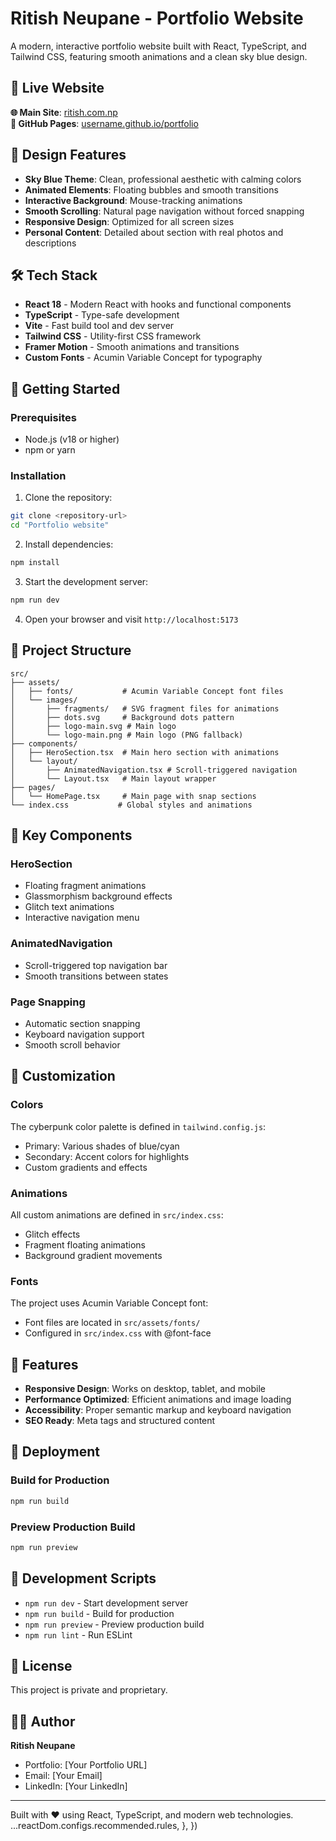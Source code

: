 # Ritish Neupane - Portfolio Website

A modern, interactive portfolio website built with React, TypeScript, and Tailwind CSS, featuring smooth animations and a clean sky blue design.

## 🌟 Live Website

**🌐 Main Site**: [ritish.com.np](https://ritish.com.np)  
**📱 GitHub Pages**: [username.github.io/portfolio](https://username.github.io/portfolio)

## 🎨 Design Features

- **Sky Blue Theme**: Clean, professional aesthetic with calming colors
- **Animated Elements**: Floating bubbles and smooth transitions
- **Interactive Background**: Mouse-tracking animations
- **Smooth Scrolling**: Natural page navigation without forced snapping
- **Responsive Design**: Optimized for all screen sizes
- **Personal Content**: Detailed about section with real photos and descriptions

## 🛠️ Tech Stack

- **React 18** - Modern React with hooks and functional components
- **TypeScript** - Type-safe development
- **Vite** - Fast build tool and dev server
- **Tailwind CSS** - Utility-first CSS framework
- **Framer Motion** - Smooth animations and transitions
- **Custom Fonts** - Acumin Variable Concept for typography

## 🚀 Getting Started

### Prerequisites
- Node.js (v18 or higher)
- npm or yarn

### Installation

1. Clone the repository:
```bash
git clone <repository-url>
cd "Portfolio website"
```

2. Install dependencies:
```bash
npm install
```

3. Start the development server:
```bash
npm run dev
```

4. Open your browser and visit `http://localhost:5173`

## 📁 Project Structure

```
src/
├── assets/
│   ├── fonts/           # Acumin Variable Concept font files
│   └── images/
│       ├── fragments/   # SVG fragment files for animations
│       ├── dots.svg     # Background dots pattern
│       ├── logo-main.svg # Main logo
│       └── logo-main.png # Main logo (PNG fallback)
├── components/
│   ├── HeroSection.tsx  # Main hero section with animations
│   └── layout/
│       ├── AnimatedNavigation.tsx # Scroll-triggered navigation
│       └── Layout.tsx   # Main layout wrapper
├── pages/
│   └── HomePage.tsx     # Main page with snap sections
└── index.css           # Global styles and animations
```

## 🎯 Key Components

### HeroSection
- Floating fragment animations
- Glassmorphism background effects
- Glitch text animations
- Interactive navigation menu

### AnimatedNavigation
- Scroll-triggered top navigation bar
- Smooth transitions between states

### Page Snapping
- Automatic section snapping
- Keyboard navigation support
- Smooth scroll behavior

## 🎨 Customization

### Colors
The cyberpunk color palette is defined in `tailwind.config.js`:
- Primary: Various shades of blue/cyan
- Secondary: Accent colors for highlights
- Custom gradients and effects

### Animations
All custom animations are defined in `src/index.css`:
- Glitch effects
- Fragment floating animations
- Background gradient movements

### Fonts
The project uses Acumin Variable Concept font:
- Font files are located in `src/assets/fonts/`
- Configured in `src/index.css` with @font-face

## 📱 Features

- **Responsive Design**: Works on desktop, tablet, and mobile
- **Performance Optimized**: Efficient animations and image loading
- **Accessibility**: Proper semantic markup and keyboard navigation
- **SEO Ready**: Meta tags and structured content

## 🚀 Deployment

### Build for Production
```bash
npm run build
```

### Preview Production Build
```bash
npm run preview
```

## 🔧 Development Scripts

- `npm run dev` - Start development server
- `npm run build` - Build for production
- `npm run preview` - Preview production build
- `npm run lint` - Run ESLint

## 📄 License

This project is private and proprietary.

## 👨‍💻 Author

**Ritish Neupane**
- Portfolio: [Your Portfolio URL]
- Email: [Your Email]
- LinkedIn: [Your LinkedIn]

---

Built with ❤️ using React, TypeScript, and modern web technologies.
    ...reactDom.configs.recommended.rules,
  },
})
```
